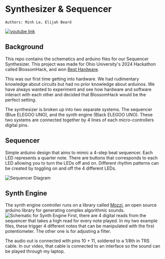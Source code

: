 # Synthesizer & Sequencer
    Authors: Minh Le, Elijah Beard
[![youtube link](https://img.youtube.com/vi/4g0i1PBkdRs/0.jpg)](https://www.youtube.com/watch?v=4g0i1PBkdRs)
## Background

This repo contains the schematics and arduino files for our Sequencer Synthesizer. This project was made for Ohio University's 2024 Hackathon called BlossomHack, and won [Best Hardware](https://devpost.com/software/step-sequencer-synthesizer).

This was our first time getting into hardware. We had rudimentary knowledge about circuits but had no prior knowledge about arduinos. We have always wanted to experiment and see how hardware and software interact with each other and decided that BlossomHack would be the perfect setting.

The synthesizer is broken up into two separate systems. The sequencer (Blue ELEGOO UNO), and the synth engine (Black ELEGOO UNO). These two systems are connected together by 4 lines of each micro-controllers digital pins. 

## Sequencer

Simple arduino design that aims to mimic a 4-step beat sequencer. Each LED represents a quarter note. There are buttons that corresponds to each LED allowing you to turn the LEDs off and on. Different rhythm patterns can be created by toggling on and off the 4 different LEDs.

![Sequencer Diagram](https://github.com/user-attachments/assets/f427b0f4-563f-4c4d-ae89-03147c2e80db)

## Synth Engine

The synth engine controller runs on a library called [Mozzi](https://sensorium.github.io/Mozzi/), an open source arduino library for generating complex algorithmic sounds.
![Schematic for Synth Engine](https://elidigitalworld.xyz/files/s2.png)
First, there are 4 digital reads from the sequencer that takes a high read for every note played. In my two example files, these trigger 4 different notes that can be manipulated with the first potentiometer. The other one is for adjusting a filter.

The audio out is connected with pins 10 + 11, soldered to a 1/8th in TRS cable. In our video, that cable is connected to an interface so the sound can be played through my laptop.
